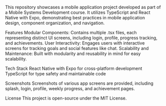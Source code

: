 This repository showcases a mobile application project developed as part of a Mobile Systems Development course. It utilizes TypeScript and React Native with Expo, demonstrating best practices in mobile application design, component organization, and navigation.

Features
Modular Components: Contains multiple .tsx files, each representing distinct UI screens, including login, profile, progress tracking, and achievements.
User Interactivity: Engages users with interactive screens for tracking goals and social features like chat.
Scalability and Maintenance: Built with modularity and reusability in mind for easy scalability.

Tech Stack
React Native with Expo for cross-platform development
TypeScript for type safety and maintainable code

Screenshots
Screenshots of various app screens are provided, including splash, login, profile, weekly progress, and achievement pages.

License
This project is open-source under the MIT License.
